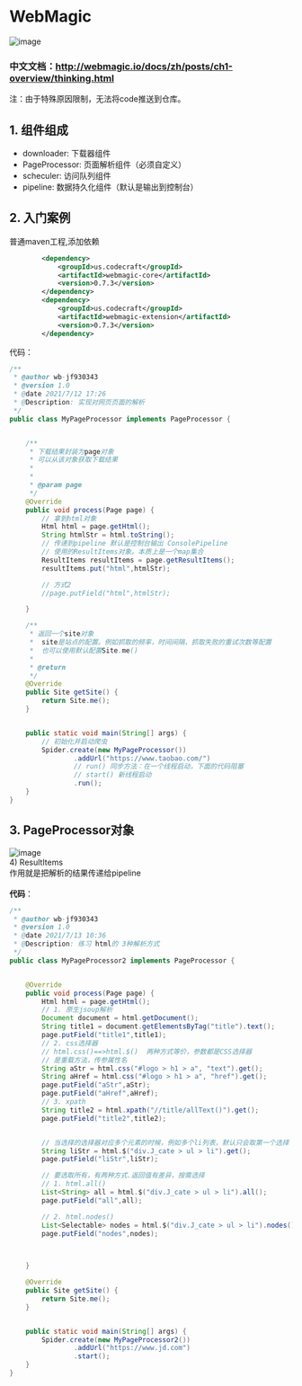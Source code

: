 # WebMagic
![image](https://user-images.githubusercontent.com/74847491/125260832-4c6d4980-e333-11eb-8203-b74e7fcfe92e.png)
### 中文文档：http://webmagic.io/docs/zh/posts/ch1-overview/thinking.html
注：由于特殊原因限制，无法将code推送到仓库。
## 1. 组件组成
  - downloader: 下载器组件
  - PageProcessor: 页面解析组件（必须自定义）
  - scheculer: 访问队列组件
  - pipeline: 数据持久化组件（默认是输出到控制台）
## 2. 入门案例
普通maven工程,添加依赖
~~~xml
        <dependency>
            <groupId>us.codecraft</groupId>
            <artifactId>webmagic-core</artifactId>
            <version>0.7.3</version>
        </dependency>
        <dependency>
            <groupId>us.codecraft</groupId>
            <artifactId>webmagic-extension</artifactId>
            <version>0.7.3</version>
        </dependency>
~~~
代码：
~~~java
/**
 * @author wb-jf930343
 * @version 1.0
 * @date 2021/7/12 17:26
 * @Description: 实现对网页页面的解析
 */
public class MyPageProcessor implements PageProcessor {


    /**
     * 下载结果封装为page对象
     * 可以从该对象获取下载结果
     *
     *
     * @param page
     */
    @Override
    public void process(Page page) {
        // 拿到html对象
        Html html = page.getHtml();
        String htmlStr = html.toString();
        // 传递到pipeline 默认是控制台输出 ConsolePipeline
        // 使用的ResultItems对象。本质上是一个map集合
        ResultItems resultItems = page.getResultItems();
        resultItems.put("html",htmlStr);

        // 方式2
        //page.putField("html",htmlStr);

    }

    /**
     * 返回一个site对象
     *  site是站点的配置。例如抓取的频率，时间间隔，抓取失败的重试次数等配置
     *  也可以使用默认配置Site.me()
     *
     * @return
     */
    @Override
    public Site getSite() {
        return Site.me();
    }


    public static void main(String[] args) {
        // 初始化并启动爬虫
        Spider.create(new MyPageProcessor())
                .addUrl("https://www.taobao.com/")
                // run() 同步方法：在一个线程启动，下面的代码阻塞
                // start() 新线程启动
                .run();
    }
}
~~~
## 3. PageProcessor对象
![image](https://user-images.githubusercontent.com/74847491/125381243-25138c80-e3c6-11eb-8097-11d06c55a101.png)
</br> 4) ResultItems
</br>       作用就是把解析的结果传递给pipeline     
</br><b>代码</b>：
~~~java
/**
 * @author wb-jf930343
 * @version 1.0
 * @date 2021/7/13 10:36
 * @Description: 练习 html的 3种解析方式
 */
public class MyPageProcessor2 implements PageProcessor {


    @Override
    public void process(Page page) {
        Html html = page.getHtml();
        // 1. 原生jsoup解析
        Document document = html.getDocument();
        String title1 = document.getElementsByTag("title").text();
        page.putField("title1",title1);
        // 2. css选择器
        // html.css()==>html.$()  两种方式等价，参数都是CSS选择器
        // 是重载方法，传参属性名
        String aStr = html.css("#logo > h1 > a", "text").get();
        String aHref = html.css("#logo > h1 > a", "href").get();
        page.putField("aStr",aStr);
        page.putField("aHref",aHref);
        // 3. xpath
        String title2 = html.xpath("//title/allText()").get();
        page.putField("title2",title2);


        // 当选择的选择器对应多个元素的时候，例如多个li列表，默认只会取第一个选择
        String liStr = html.$("div.J_cate > ul > li").get();
        page.putField("liStr",liStr);

        // 要选取所有，有两种方式.返回值有差异，按需选择
        // 1. html.all()
        List<String> all = html.$("div.J_cate > ul > li").all();
        page.putField("all",all);

        // 2. html.nodes()
        List<Selectable> nodes = html.$("div.J_cate > ul > li").nodes();
        page.putField("nodes",nodes);
        


    }

    @Override
    public Site getSite() {
        return Site.me();
    }


    public static void main(String[] args) {
        Spider.create(new MyPageProcessor2())
                .addUrl("https://www.jd.com")
                .start();
    }
}
~~~
